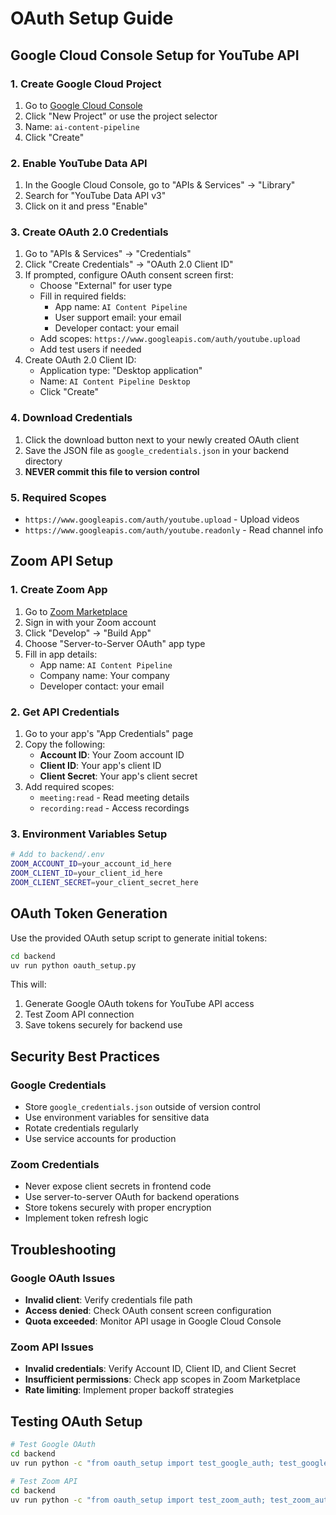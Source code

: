 # OAuth Setup Guide

## Google Cloud Console Setup for YouTube API

### 1. Create Google Cloud Project
1. Go to [Google Cloud Console](https://console.cloud.google.com/)
2. Click "New Project" or use the project selector
3. Name: `ai-content-pipeline`
4. Click "Create"

### 2. Enable YouTube Data API
1. In the Google Cloud Console, go to "APIs & Services" → "Library"
2. Search for "YouTube Data API v3"
3. Click on it and press "Enable"

### 3. Create OAuth 2.0 Credentials
1. Go to "APIs & Services" → "Credentials"
2. Click "Create Credentials" → "OAuth 2.0 Client ID"
3. If prompted, configure OAuth consent screen first:
   - Choose "External" for user type
   - Fill in required fields:
     - App name: `AI Content Pipeline`
     - User support email: your email
     - Developer contact: your email
   - Add scopes: `https://www.googleapis.com/auth/youtube.upload`
   - Add test users if needed
4. Create OAuth 2.0 Client ID:
   - Application type: "Desktop application"
   - Name: `AI Content Pipeline Desktop`
   - Click "Create"

### 4. Download Credentials
1. Click the download button next to your newly created OAuth client
2. Save the JSON file as `google_credentials.json` in your backend directory
3. **NEVER commit this file to version control**

### 5. Required Scopes
- `https://www.googleapis.com/auth/youtube.upload` - Upload videos
- `https://www.googleapis.com/auth/youtube.readonly` - Read channel info

## Zoom API Setup

### 1. Create Zoom App
1. Go to [Zoom Marketplace](https://marketplace.zoom.us/)
2. Sign in with your Zoom account
3. Click "Develop" → "Build App"
4. Choose "Server-to-Server OAuth" app type
5. Fill in app details:
   - App name: `AI Content Pipeline`
   - Company name: Your company
   - Developer contact: your email

### 2. Get API Credentials
1. Go to your app's "App Credentials" page
2. Copy the following:
   - **Account ID**: Your Zoom account ID
   - **Client ID**: Your app's client ID
   - **Client Secret**: Your app's client secret
3. Add required scopes:
   - `meeting:read` - Read meeting details
   - `recording:read` - Access recordings

### 3. Environment Variables Setup
```bash
# Add to backend/.env
ZOOM_ACCOUNT_ID=your_account_id_here
ZOOM_CLIENT_ID=your_client_id_here
ZOOM_CLIENT_SECRET=your_client_secret_here
```

## OAuth Token Generation

Use the provided OAuth setup script to generate initial tokens:

```bash
cd backend
uv run python oauth_setup.py
```

This will:
1. Generate Google OAuth tokens for YouTube API access
2. Test Zoom API connection
3. Save tokens securely for backend use

## Security Best Practices

### Google Credentials
- Store `google_credentials.json` outside of version control
- Use environment variables for sensitive data
- Rotate credentials regularly
- Use service accounts for production

### Zoom Credentials
- Never expose client secrets in frontend code
- Use server-to-server OAuth for backend operations
- Store tokens securely with proper encryption
- Implement token refresh logic

## Troubleshooting

### Google OAuth Issues
- **Invalid client**: Verify credentials file path
- **Access denied**: Check OAuth consent screen configuration
- **Quota exceeded**: Monitor API usage in Google Cloud Console

### Zoom API Issues
- **Invalid credentials**: Verify Account ID, Client ID, and Client Secret
- **Insufficient permissions**: Check app scopes in Zoom Marketplace
- **Rate limiting**: Implement proper backoff strategies

## Testing OAuth Setup

```bash
# Test Google OAuth
cd backend
uv run python -c "from oauth_setup import test_google_auth; test_google_auth()"

# Test Zoom API
cd backend  
uv run python -c "from oauth_setup import test_zoom_auth; test_zoom_auth()"
```